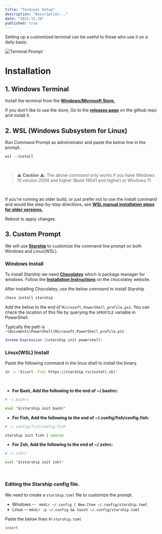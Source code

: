 ```yaml
---
title: "Terminal Setup"
description: "Description..."
date: "2021-11-30"
published: true
---
```


Setting up a customized terminal can be useful to those who use it on a daily basis. 

![Terminal Prompt](/blog-images/1-dev_setup/1.png)

# Installation

## 1. Windows Terminal

Install the terminal from the [**Windows/Microsoft Store.**](https://www.microsoft.com/store/productId/9N0DX20HK701) 

If you don't like to use the store, Go to the [**releases page**](https://github.com/microsoft/terminal/releases/latest) on the github repo and install it.

## 2. WSL (Windows Subsystem for Linux)

Run Command Prompt as administrator and paste the below line in the prompt.
```ps1
wsl --install
```
<br />

> ⚠️ **Caution** ⚠️: The above command only works if you have Windows 10 version 2004 and higher (Build 19041 and higher) or Windows 11.

<br />

If you're running an older build, or just prefer not to use the install command and would like step-by-step directions, see [**WSL manual installation steps for older versions.**](https://docs.microsoft.com/en-us/windows/wsl/install-manual)

Reboot to apply changes.

## 3. Custom Prompt

We will use [**Starship**](https://starship.rs/) to customize the command line prompt on both Windows and Linux(WSL).

### Windows Install
To install Starship we need [**Chocolatey**](https://chocolatey.org/) which is package manager for windows. Follow the [**Installation Instructions**](https://chocolatey.org/install) on the chocolatey website.

After installing Chocolatey, use the below command to install Starship 
```sh
choco install starship
```

Add the below to the end of `Microsoft.PowerShell_profile.ps1`. You can check the location of this file by querying the `$PROFILE` variable in PowerShell. 

Typically the path is `~\Documents\PowerShell\Microsoft.PowerShell_profile.ps1`

```ps1
Invoke-Expression (&starship init powershell)
```

### Linux(WSL) Install

Paste the following command in the linux shell to install the binary.

```sh
sh -c "$(curl -fsSL https://starship.rs/install.sh)"
```
<br />

- **For Bash, Add the following to the end of ~/.bashrc:**
```sh
# ~/.bashrc

eval "$(starship init bash)"
```
    
- **For Fish, Add the following to the end of ~/.config/fish/config.fish:**
```sh
# ~/.config/fish/config.fish

starship init fish | source
```

- **For Zsh, Add the following to the end of ~/.zshrc:**
```sh
# ~/.zshrc

eval "$(starship init zsh)"
```
<br />

### Editing the Starship config file.

We need to create a `starship.toml` file to customize the prompt.

- Windows -- ` mkdir ~/.config | New-Item ~/.config/starship.toml`
- Linux -- `mkdir -p ~/.config && touch ~/.config/starship.toml`

Paste the below lines in `starship.toml` 
```toml
insert
```
